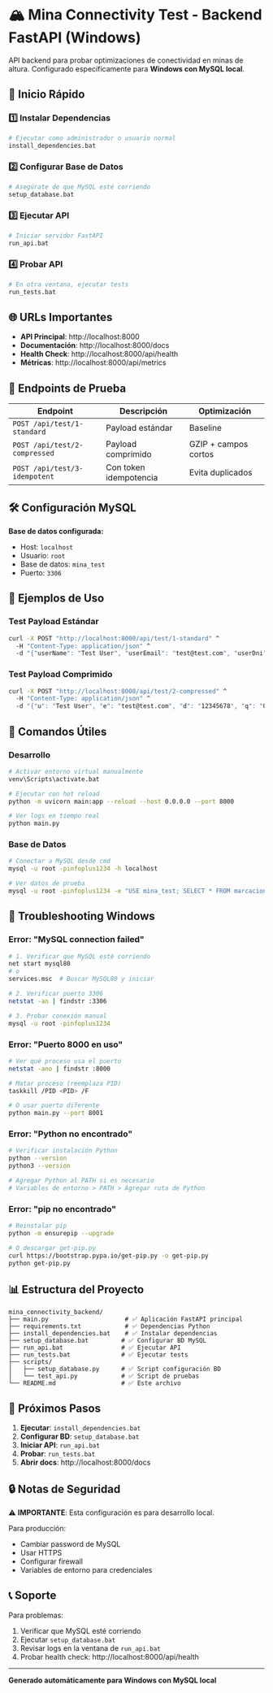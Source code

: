 # 🏔️ Mina Connectivity Test - Backend FastAPI (Windows)

API backend para probar optimizaciones de conectividad en minas de altura.
Configurado específicamente para **Windows con MySQL local**.

## 🚀 Inicio Rápido

### 1️⃣ Instalar Dependencias
```bash
# Ejecutar como administrador o usuario normal
install_dependencies.bat
```

### 2️⃣ Configurar Base de Datos
```bash
# Asegúrate de que MySQL esté corriendo
setup_database.bat
```

### 3️⃣ Ejecutar API
```bash
# Iniciar servidor FastAPI
run_api.bat
```

### 4️⃣ Probar API
```bash
# En otra ventana, ejecutar tests
run_tests.bat
```

## 🌐 URLs Importantes

- **API Principal**: http://localhost:8000
- **Documentación**: http://localhost:8000/docs
- **Health Check**: http://localhost:8000/api/health
- **Métricas**: http://localhost:8000/api/metrics

## 🔘 Endpoints de Prueba

| Endpoint | Descripción | Optimización |
|----------|-------------|-------------|
| `POST /api/test/1-standard` | Payload estándar | Baseline |
| `POST /api/test/2-compressed` | Payload comprimido | GZIP + campos cortos |
| `POST /api/test/3-idempotent` | Con token idempotencia | Evita duplicados |

## 🛠️ Configuración MySQL

**Base de datos configurada:**
- Host: `localhost`
- Usuario: `root`
- Base de datos: `mina_test`
- Puerto: `3306`

## 🧪 Ejemplos de Uso

### Test Payload Estándar
```bash
curl -X POST "http://localhost:8000/api/test/1-standard" ^
  -H "Content-Type: application/json" ^
  -d "{"userName": "Test User", "userEmail": "test@test.com", "userDni": "12345678", "qrCode": "QR_001", "marcationType": "Ingreso", "latitude": -12.0464, "longitude": -77.0428, "deviceId": "test_device"}"
```

### Test Payload Comprimido
```bash
curl -X POST "http://localhost:8000/api/test/2-compressed" ^
  -H "Content-Type: application/json" ^
  -d "{"u": "Test User", "e": "test@test.com", "d": "12345678", "q": "QR_002", "t": "Ingreso", "lat": -12.0464, "lon": -77.0428, "dev": "test_device"}"
```

## 🔧 Comandos Útiles

### Desarrollo
```bash
# Activar entorno virtual manualmente
venv\Scripts\activate.bat

# Ejecutar con hot reload
python -m uvicorn main:app --reload --host 0.0.0.0 --port 8000

# Ver logs en tiempo real
python main.py
```

### Base de Datos
```bash
# Conectar a MySQL desde cmd
mysql -u root -pinfoplus1234 -h localhost

# Ver datos de prueba
mysql -u root -pinfoplus1234 -e "USE mina_test; SELECT * FROM marcaciones_test LIMIT 10;"
```

## 🚨 Troubleshooting Windows

### Error: "MySQL connection failed"
```bash
# 1. Verificar que MySQL esté corriendo
net start mysql80
# o
services.msc  # Buscar MySQL80 y iniciar

# 2. Verificar puerto 3306
netstat -an | findstr :3306

# 3. Probar conexión manual
mysql -u root -pinfoplus1234
```

### Error: "Puerto 8000 en uso"
```bash
# Ver qué proceso usa el puerto
netstat -ano | findstr :8000

# Matar proceso (reemplaza PID)
taskkill /PID <PID> /F

# O usar puerto diferente
python main.py --port 8001
```

### Error: "Python no encontrado"
```bash
# Verificar instalación Python
python --version
python3 --version

# Agregar Python al PATH si es necesario
# Variables de entorno > PATH > Agregar ruta de Python
```

### Error: "pip no encontrado"
```bash
# Reinstalar pip
python -m ensurepip --upgrade

# O descargar get-pip.py
curl https://bootstrap.pypa.io/get-pip.py -o get-pip.py
python get-pip.py
```

## 📊 Estructura del Proyecto

```
mina_connectivity_backend/
├── main.py                     # ✅ Aplicación FastAPI principal
├── requirements.txt            # ✅ Dependencias Python
├── install_dependencies.bat    # ✅ Instalar dependencias
├── setup_database.bat         # ✅ Configurar BD MySQL
├── run_api.bat                # ✅ Ejecutar API
├── run_tests.bat              # ✅ Ejecutar tests
├── scripts/
│   ├── setup_database.py      # ✅ Script configuración BD
│   └── test_api.py            # ✅ Script de pruebas
└── README.md                  # ✅ Este archivo
```

## 🎯 Próximos Pasos

1. **Ejecutar**: `install_dependencies.bat`
2. **Configurar BD**: `setup_database.bat`
3. **Iniciar API**: `run_api.bat`
4. **Probar**: `run_tests.bat`
5. **Abrir docs**: http://localhost:8000/docs

## 🔒 Notas de Seguridad

⚠️ **IMPORTANTE**: Esta configuración es para desarrollo local.

Para producción:
- Cambiar password de MySQL
- Usar HTTPS
- Configurar firewall
- Variables de entorno para credenciales

## 📞 Soporte

Para problemas:
1. Verificar que MySQL esté corriendo
2. Ejecutar `setup_database.bat`
3. Revisar logs en la ventana de `run_api.bat`
4. Probar health check: http://localhost:8000/api/health

---

**Generado automáticamente para Windows con MySQL local**
